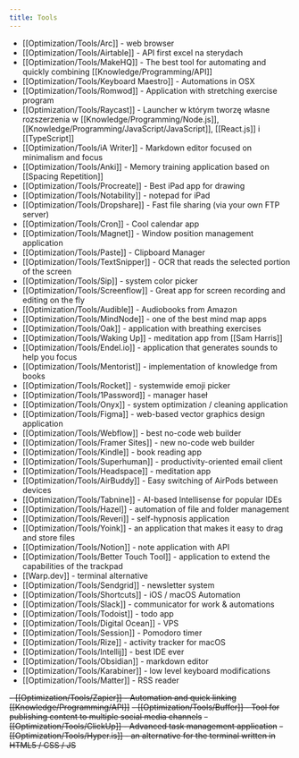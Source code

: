 ```yaml
---
title: Tools
---
```


- [[Optimization/Tools/Arc]] - web browser
- [[Optimization/Tools/Airtable]] - API first excel na sterydach
- [[Optimization/Tools/MakeHQ]] - The best tool for automating and quickly combining [[Knowledge/Programming/API]]
- [[Optimization/Tools/Keyboard Maestro]] - Automations in OSX
- [[Optimization/Tools/Romwod]] - Application with stretching exercise program
- [[Optimization/Tools/Raycast]] - Launcher w którym tworzę własne rozszerzenia w [[Knowledge/Programming/Node.js]], [[Knowledge/Programming/JavaScript/JavaScript]], [[React.js]] i [[TypeScript]]
- [[Optimization/Tools/iA Writer]] - Markdown editor focused on minimalism and focus
- [[Optimization/Tools/Anki]] - Memory training application based on [[Spacing Repetition]]
- [[Optimization/Tools/Procreate]] - Best iPad app for drawing
- [[Optimization/Tools/Notability]] - notepad for iPad
- [[Optimization/Tools/Dropshare]] - Fast file sharing (via your own FTP server)
- [[Optimization/Tools/Cron]] - Cool calendar app
- [[Optimization/Tools/Magnet]] - Window position management application
- [[Optimization/Tools/Paste]] - Clipboard Manager
- [[Optimization/Tools/TextSnipper]] - OCR that reads the selected portion of the screen
- [[Optimization/Tools/Sip]] - system color picker
- [[Optimization/Tools/Screenflow]] - Great app for screen recording and editing on the fly
- [[Optimization/Tools/Audible]] - Audiobooks from Amazon
- [[Optimization/Tools/MindNode]] - one of the best mind map apps
- [[Optimization/Tools/Oak]] - application with breathing exercises
- [[Optimization/Tools/Waking Up]] - meditation app from [[Sam Harris]]
- [[Optimization/Tools/Endel.io]] - application that generates sounds to help you focus
- [[Optimization/Tools/Mentorist]] - implementation of knowledge from books
- [[Optimization/Tools/Rocket]] - systemwide emoji picker
- [[Optimization/Tools/1Password]] - manager haseł
- [[Optimization/Tools/Onyx]] - system optimization / cleaning application
- [[Optimization/Tools/Figma]] - web-based vector graphics design application
- [[Optimization/Tools/Webflow]] - best no-code web builder
- [[Optimization/Tools/Framer Sites]] - new no-code web builder
- [[Optimization/Tools/Kindle]] - book reading app
- [[Optimization/Tools/Superhuman]] - productivity-oriented email client
- [[Optimization/Tools/Headspace]] - meditation app
- [[Optimization/Tools/AirBuddy]] - Easy switching of AirPods between devices
- [[Optimization/Tools/Tabnine]] - AI-based Intellisense for popular IDEs
- [[Optimization/Tools/Hazel]] - automation of file and folder management
- [[Optimization/Tools/Reveri]] - self-hypnosis application
- [[Optimization/Tools/Yoink]] - an application that makes it easy to drag and store files
- [[Optimization/Tools/Notion]] - note application with API
- [[Optimization/Tools/Better Touch Tool]] - application to extend the capabilities of the trackpad
- [[Warp.dev]] - terminal alternative
- [[Optimization/Tools/Sendgrid]] - newsletter system 
- [[Optimization/Tools/Shortcuts]] - iOS / macOS Automation
- [[Optimization/Tools/Slack]] - communicator for work & automations
- [[Optimization/Tools/Todoist]] - todo app
- [[Optimization/Tools/Digital Ocean]] - VPS
- [[Optimization/Tools/Session]] - Pomodoro timer
- [[Optimization/Tools/Rize]] - activity tracker for macOS 
- [[Optimization/Tools/Intellij]] - best IDE ever
- [[Optimization/Tools/Obsidian]] - markdown editor
- [[Optimization/Tools/Karabiner]] - low level keyboard modifications
- [[Optimization/Tools/Matter]] - RSS reader

~~- [[Optimization/Tools/Zapier]] - Automation and quick linking [[Knowledge/Programming/API]]~~
~~- [[Optimization/Tools/Buffer]] - Tool for publishing content to multiple social media channels~~
~~- [[Optimization/Tools/ClickUp]] - Advanced task management application~~
~~- [[Optimization/Tools/Hyper.is]] - an alternative for the terminal written in HTML5 / CSS / JS~~